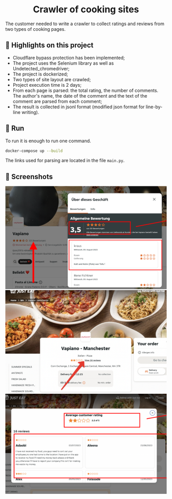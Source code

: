 <h1 align="center"> Crawler of cooking sites </h1>

The customer needed to write a crawler to collect ratings and reviews from two types of cooking pages.

## 🚀 Highlights on this project

- Cloudflare bypass protection has been implemented;
- The project uses the Selenium library as well as Undetected_chromedriver;
- The project is dockerized;
- Two types of site layout are crawled;
- Project execution time is 2 days;
- From each page is parsed: the total rating, the number of comments. The author's name, the date of the comment and the text of the comment are parsed from each comment;
- The result is collected in jsonl format (modified json format for line-by-line writing).

## 🚀 Run

To run it is enough to run one command.

```sh
docker-compose up --build
```

The links used for parsing are located in the file `main.py`.

## 🚀 Screenshots

<img src="specification/Screenshot_2023-08-17_16-08-09.png" alt="screenshot 1" />

<img src="specification/Screenshot_2023-08-17_16-11-30.png" alt="screenshot 2" />

<img src="specification/Screenshot_2023-08-17_16-13-11.png" alt="screenshot 3" />
